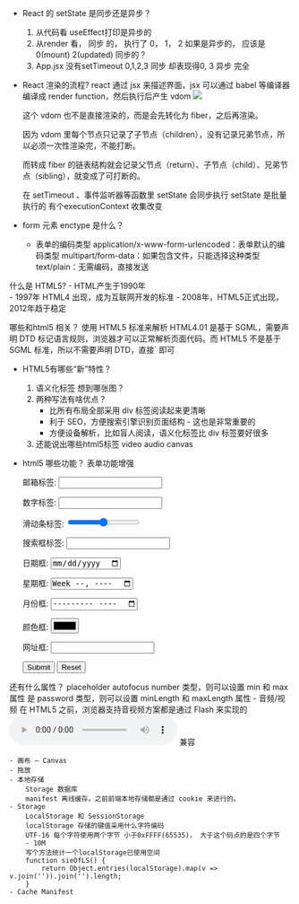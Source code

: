 - React 的 setState 是同步还是异步？
    1. 从代码看   useEffect打印是异步的
    2. 从render 看，  同步 的， 执行了 0， 1， 2
        如果是异步的， 应该是  0(mount)   2(updated)
        同步的？
    3. App.jsx 没有setTimeout 
        0,1,2,3  同步   却表现得0,  3  异步   完全

- React 渲染的流程?
    react 通过 jsx 来描述界面，jsx 可以通过 babel 等编译器编译成 render function，然后执行后产生 vdom
    ![](https://p3-juejin.byteimg.com/tos-cn-i-k3u1fbpfcp/693d4c78c6b34a0a88fb557f4c9b0e51~tplv-k3u1fbpfcp-zoom-in-crop-mark:3024:0:0:0.awebp?)

    这个 vdom 也不是直接渲染的，而是会先转化为 fiber，之后再渲染。

    因为 vdom 里每个节点只记录了子节点（children），没有记录兄弟节点，所以必须一次性渲染完，不能打断。

    而转成 fiber 的链表结构就会记录父节点（return）、子节点（child）、兄弟节点（sibling），就变成了可打断的。

    在 setTimeout  、事件监听器等函数里 setState 会同步执行
    setState 是批量执行的  有个executionContext 收集改变

- form 元素 enctype 是什么？
    - 表单的编码类型
        application/x-www-form-urlencoded：表单默认的编码类型
        multipart/form-data：如果包含文件，只能选择这种类型 
        text/plain：无需编码，直接发送

        
什么是 HTML5?
    - HTML产生于1990年    
    - 1997年 HTML4 出现，成为互联网开发的标准
    - 2008年，HTML5正式出现，2012年趋于稳定

<!DOCTYPE html>
<html lang="en">
<head>
  <meta charset="UTF-8">
  <meta name="viewport" content="width=device-width, initial-scale=1.0">
  <title>Document</title>
</head>
<body>
  
</body>
</html>
哪些和html5 相关？
<!DOCTYPE html>  使用 HTML5 标准来解析
<!DOCTYPE HTML PUBLIC "-//W3C//DTD HTML 4.01//EN" "http://www.w3.org/TR/html4/strict.dtd">  
HTML4.01 是基于 SGML，需要声明 DTD 标记语言规则，浏览器才可以正常解析页面代码。而 HTML5 不是基于 SGML 标准，所以不需要声明 DTD，直接` 即可

- HTML5有哪些“新”特性？
    1. 语义化标签
        想到哪张图？ 
    2. 两种写法有啥优点？
        - 比所有布局全部采用 div 标签阅读起来更清晰
        - 利于 SEO，方便搜索引擎识别页面结构 - 这也是非常重要的
        - 方便设备解析，比如盲人阅读，语义化标签比 div 标签要好很多
    3. 还能说出哪些html5标签
        video audio  canvas   

- html5 哪些功能？
    表单功能增强
     <form action="" method="get">
    <p>邮箱标签: <input type="email"></p>
    <p>数字标签: <input type="number"></p>
    <p>滑动条标签: <input type="range"></p>
    <p>搜索框标签: <input type="search"></p>
    <p>日期框: <input type="date"></p>
    <p>星期框: <input type="week"></p>
    <p>月份框: <input type="month"></p>
    <p>颜色框: <input type="color"></p>
    <p>网址框: <input type="url"></p>
    <div>
      <input type="submit">
      <input type="reset">
    </div>
</form>
    还有什么属性？ placeholder  autofocus  number 类型，则可以设置 min 和 max 属性  是 password 类型，则可以设置 minLength 和 maxLength 属性
    - 音频/视频
        在 HTML5 之前，浏览器支持音视频方案都是通过 Flash 来实现的
        <audio controls="controls">
            <source src="./media/luffy.ogg"></source>
            <source src="./media/luffy.mp3"></source>
            本网页不支持媒体标签
        </audio>
        兼容 

    - 画布 — Canvas
    - 拖放
    - 本地存储
        Storage 数据库
        manifest 离线缓存。之前前端本地存储都是通过 cookie 来进行的。
    - Storage
        LocalStorage 和 SessionStorage
        localStorage 存储的键值采用什么字符编码
        UTF-16 每个字符使用两个字节 小于0xFFFF(65535)， 大于这个码点的是四个字节
        - 10M
        写个方法统计一个localStorage已使用空间
        function sieOfLS() {
            return Object.entries(localStorage).map(v => v.join('')).join('').length;
        }
    - Cache Manifest
        